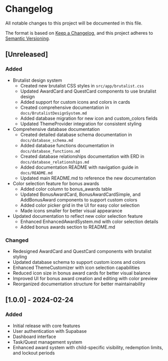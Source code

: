 # Changelog

All notable changes to this project will be documented in this file.

The format is based on [Keep a Changelog](https://keepachangelog.com/en/1.0.0/),
and this project adheres to [Semantic Versioning](https://semver.org/spec/v2.0.0.html).

## [Unreleased]

### Added
- Brutalist design system
  - Created new brutalist CSS styles in `src/app/brutalist.css`
  - Updated AwardCard and QuestCard components to use brutalist design
  - Added support for custom icons and colors in cards
  - Created comprehensive documentation in `docs/BrutalistDesignSystem.md`
  - Added database migration for new icon and custom_colors fields
  - Updated ThemeProvider integration for consistent styling
- Comprehensive database documentation
  - Created detailed database schema documentation in `docs/database_schema.md`
  - Added database functions documentation in `docs/database_functions.md`
  - Created database relationships documentation with ERD in `docs/database_relationships.md`
  - Added documentation README with navigation guide in `docs/README.md`
  - Updated main README.md to reference the new documentation
- Color selection feature for bonus awards
  - Added color column to bonus_awards table
  - Updated BonusAwardCard, BonusAwardCardSimple, and AddBonusAward components to support custom colors
  - Added color picker grid in the UI for easy color selection
  - Made icons smaller for better visual appearance
- Updated documentation to reflect new color selection feature
  - Enhanced EnhancedAwardSystem.md with color selection details
  - Added bonus awards section to README.md

### Changed
- Redesigned AwardCard and QuestCard components with brutalist styling
- Updated database schema to support custom icons and colors
- Enhanced ThemeCustomizer with icon selection capabilities
- Reduced icon size in bonus award cards for better visual balance
- Improved UI for bonus award creation and editing with color preview
- Reorganized documentation structure for better maintainability

## [1.0.0] - 2024-02-24

### Added
- Initial release with core features
- User authentication with Supabase
- Dashboard interface
- Task/Quest management system
- Enhanced award system with child-specific visibility, redemption limits, and lockout periods 